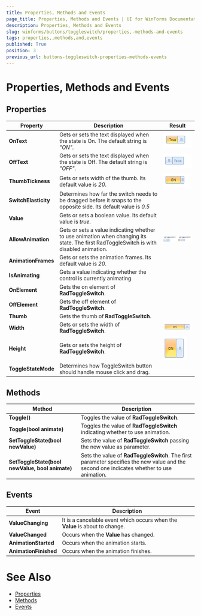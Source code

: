 ```yaml
---
title: Properties, Methods and Events
page_title: Properties, Methods and Events | UI for WinForms Documentation
description: Properties, Methods and Events
slug: winforms/buttons/toggleswitch/properties,-methods-and-events
tags: properties,,methods,and,events
published: True
position: 3
previous_url: buttons-toggleswitch-properties-methods-events
---
```


# Properties, Methods and Events



## Properties

|Property|Description|Result|
|----|----|----|
|__OnText__|Gets or sets the text displayed when the state is On. The default string is *"ON"*.|![buttons-toggleswitch-properties-methods-events 001](images/buttons-toggleswitch-properties-methods-events001.png)|
|__OffText__|Gets or sets the text displayed when the state is Off. The default string is *"OFF"*.|![buttons-toggleswitch-properties-methods-events 002](images/buttons-toggleswitch-properties-methods-events002.png)|
|__ThumbTickness__|Gets or sets width of the thumb. Its default value is *20*.|![buttons-toggleswitch-properties-methods-events 003](images/buttons-toggleswitch-properties-methods-events003.png)|
|__SwitchElasticity__|Determines how far the switch needs to be dragged before it snaps to the opposite side. Its default value is *0.5*||
|__Value__|Gets or sets a boolean value. Its default value is *true*.||
|__AllowAnimation__|Gets or sets a value indicating whether to use animation when changing its state. The first RadToggleSwitch is with disabled animation.|![buttons-toggleswitch-properties-methods-events 004](images/buttons-toggleswitch-properties-methods-events004.gif)|
|__AnimationFrames__|Gets or sets the animation frames. Its default value is *20*.||
|__IsAnimating__|Gets a value indicating whether the control is currently animating.||
|__OnElement__|Gets the on element of __RadToggleSwitch__.||
|__OffElement__|Gets the off element of __RadToggleSwitch__.||
|__Thumb__|Gets the thumb of __RadToggleSwitch__.||
|__Width__|Gets or sets the width of __RadToggleSwitch__.|![buttons-toggleswitch-properties-methods-events 005](images/buttons-toggleswitch-properties-methods-events005.png) |
|__Height__|Gets or sets the height of __RadToggleSwitch__.|![buttons-toggleswitch-properties-methods-events 006](images/buttons-toggleswitch-properties-methods-events006.png)|
|__ToggleStateMode__|Determines how ToggleSwitch button should handle mouse click and drag.|

## Methods

|Method|Description|
|----|----|
|__Toggle()__|Toggles the value of __RadToggleSwitch__.|
|__Toggle(bool animate)__|Toggles the value of __RadToggleSwitch__ indicating whether to use animation.|
|__SetToggleState(bool newValue)__|Sets the value of __RadToggleSwitch__ passing the new value as parameter.|
|__SetToggleState(bool newValue, bool animate)__|Sets the value of __RadToggleSwitch__. The first parameter specifies the new value and the second one indicates whether to use animation.|
         
## Events

|Event|Description|
|----|----|
|__ValueChanging__|It is a cancelable event which occurs when the __Value__ is about to change.|
|__ValueChanged__|Occurs when the __Value__ has changed.|
|__AnimationStarted__|Occurs when the animation starts.|
|__AnimationFinished__|Occurs when the animation finishes.|
            
# See Also 
* [Properties](http://docs.telerik.com/devtools/winforms/api/html/Properties_T_Telerik_WinControls_UI_RadToggleSwitch.htm)
* [Methods](http://docs.telerik.com/devtools/winforms/api/html/Methods_T_Telerik_WinControls_UI_RadToggleSwitch.htm)
* [Events](http://docs.telerik.com/devtools/winforms/api/html/Events_T_Telerik_WinControls_UI_RadToggleSwitch.htm)